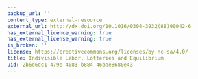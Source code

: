 ```yaml
---
backup_url: ''
content_type: external-resource
external_url: http://dx.doi.org/10.1016/0304-3932(88)90042-6
has_external_licence_warning: true
has_external_license_warning: true
is_broken: ''
license: https://creativecommons.org/licenses/by-nc-sa/4.0/
title: Indivisible Labor, Lotteries and Equilibrium
uid: 2b6d6dc1-479e-4083-b884-46bae8680e43
---
```

